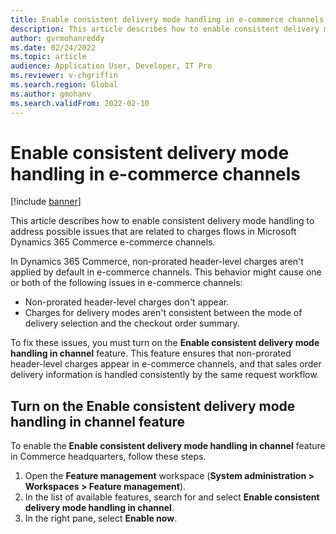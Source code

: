 ```yaml
---
title: Enable consistent delivery mode handling in e-commerce channels
description: This article describes how to enable consistent delivery mode handling to address possible issues that are related to charges flows in Microsoft Dynamics 365 Commerce e-commerce channels.
author: gvrmohanreddy
ms.date: 02/24/2022
ms.topic: article
audience: Application User, Developer, IT Pro
ms.reviewer: v-chgriffin
ms.search.region: Global
ms.author: gmohanv
ms.search.validFrom: 2022-02-10
---
```


# Enable consistent delivery mode handling in e-commerce channels 

[!include [banner](includes/banner.md)]

This article describes how to enable consistent delivery mode handling to address possible issues that are related to charges flows in Microsoft Dynamics 365 Commerce e-commerce channels.

In Dynamics 365 Commerce, non-prorated header-level charges aren't applied by default in e-commerce channels. This behavior might cause one or both of the following issues in e-commerce channels:

- Non-prorated header-level charges don't appear.
- Charges for delivery modes aren't consistent between the mode of delivery selection and the checkout order summary.

To fix these issues, you must turn on the **Enable consistent delivery mode handling in channel** feature. This feature ensures that non-prorated header-level charges appear in e-commerce channels, and that sales order delivery information is handled consistently by the same request workflow.

## Turn on the Enable consistent delivery mode handling in channel feature

To enable the **Enable consistent delivery mode handling in channel** feature in Commerce headquarters, follow these steps.

1. Open the **Feature management** workspace (**System administration \> Workspaces \> Feature management**).
1. In the list of available features, search for and select **Enable consistent delivery mode handling in channel**.
1. In the right pane, select **Enable now**.
